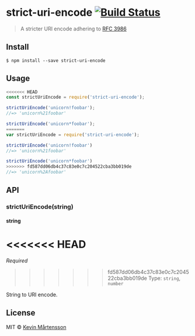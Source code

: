 # strict-uri-encode [![Build Status](https://travis-ci.org/kevva/strict-uri-encode.svg?branch=master)](https://travis-ci.org/kevva/strict-uri-encode)

> A stricter URI encode adhering to [RFC 3986](http://tools.ietf.org/html/rfc3986)


## Install

```
$ npm install --save strict-uri-encode
```


## Usage

```js
<<<<<<< HEAD
const strictUriEncode = require('strict-uri-encode');

strictUriEncode('unicorn!foobar');
//=> 'unicorn%21foobar'

strictUriEncode('unicorn*foobar');
=======
var strictUriEncode = require('strict-uri-encode');

strictUriEncode('unicorn!foobar')
//=> 'unicorn%21foobar'

strictUriEncode('unicorn*foobar')
>>>>>>> fd587dd06db4c37c83e0c7c204522cba3bb019de
//=> 'unicorn%2Afoobar'
```


## API

### strictUriEncode(string)

#### string

<<<<<<< HEAD
=======
*Required*  
>>>>>>> fd587dd06db4c37c83e0c7c204522cba3bb019de
Type: `string`, `number`

String to URI encode.


## License

MIT © [Kevin Mårtensson](http://github.com/kevva)
